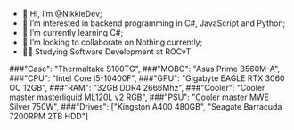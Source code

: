 - 👋 Hi, I’m @NikkieDev;
- 👀 I’m interested in backend programming in C#, JavaScript and Python;
- 🌱 I’m currently learning C#;
- 💞️ I’m looking to collaborate on Nothing currently;
- 👩‍🎓 Studying Software Development at ROCvT


###"Case": "Thermaltake S100TG",
###"MOBO": "Asus Prime B560M-A",
###"CPU": "Intel Core i5-10400F",
###"GPU": "Gigabyte EAGLE RTX 3060 OC 12GB",
###"RAM": "32GB DDR4 2666Mhz",
###"Cooler": "Cooler master masterliquid ML120L v2 RGB",
###"PSU": "Cooler master MWE Silver 750W",
###"Drives": ["Kingston A400 480GB", "Seagate Barracuda 7200RPM 2TB HDD"]
